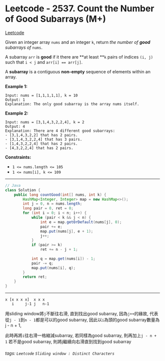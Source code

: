 # Leetcode - 2537. Count the Number of Good Subarrays (M+)

[Leetcode](https://leetcode.com/problems/count-the-number-of-good-subarrays/description/)

Given an integer array `nums` and an integer `k`, return _the number of **good** subarrays of_ `nums`.

A subarray `arr` is **good** if it there are **at least **`k` pairs of indices `(i, j)` such that `i < j` and `arr[i] == arr[j]`.

A **subarray** is a contiguous **non-empty** sequence of elements within an array.

**Example 1:**
```
Input: nums = [1,1,1,1,1], k = 10
Output: 1
Explanation: The only good subarray is the array nums itself.
```
**Example 2:**
```
Input: nums = [3,1,4,3,2,2,4], k = 2
Output: 4
Explanation: There are 4 different good subarrays:
- [3,1,4,3,2,2] that has 2 pairs.
- [3,1,4,3,2,2,4] that has 3 pairs.
- [1,4,3,2,2,4] that has 2 pairs.
- [4,3,2,2,4] that has 2 pairs.
```
**Constraints:**

-   `1 <= nums.length <= 105`
-   `1 <= nums[i], k <= 109`

---

```java
// Java
class Solution {
    public long countGood(int[] nums, int k) {
        HashMap<Integer, Integer> map = new HashMap<>();
        int j = 0, n = nums.length;
        long pair = 0, ret = 0;
        for (int i = 0; i < n; i++) {
            while (pair < k && j < n) {
                int e = map.getOrDefault(nums[j], 0);
                pair += e;
                map.put(nums[j], e + 1);
                j++;
            }
            if (pair >= k)
                ret += n - j + 1;
                
            int q = map.get(nums[i]) - 1;
            pair -= q;
            map.put(nums[i], q);
        }
        return ret;
    }
}
```

---

```
x [x x x x]  x x x 
   i     j-1 j   n-1
```
用sliding window將`j`不斷往右滑, 直到找出good subarray,
因為`j++`的緣故, 代表從`j - 1`到`n - 1`都是可以的good subarray, 
因此以`i`為頭的good subarray數量為 j - n + 1,

此時再將`i`往右滑一格縮減subarray, 若同樣為good subarray, 則再加上`j - n + 1`
若不是good subarray, 則將j繼續向右滑直到找到good subarray


###### tags: `Leetcode` `Sliding window : Distinct Characters`